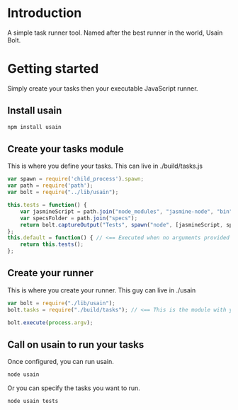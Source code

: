 # Introduction
A simple task runner tool. Named after the best runner in the world, Usain Bolt.

# Getting started
Simply create your tasks then your executable JavaScript runner.

## Install usain
```Bash
npm install usain
```

## Create your tasks module
This is where you define your tasks. This can live in ./build/tasks.js
```JavaScript
var spawn = require('child_process').spawn;
var path = require('path');
var bolt = require("../lib/usain");

this.tests = function() {
	var jasmineScript = path.join("node_modules", "jasmine-node", "bin", "jasmine-node");
	var specsFolder = path.join("specs");
	return bolt.captureOutput("Tests", spawn("node", [jasmineScript, specsFolder]));
};
this.default = function() { // <== Executed when no arguments provided to runner
	return this.tests();
};
```

## Create your runner
This is where you create your runner. This guy can live in ./usain
```JavaScript
var bolt = require("./lib/usain");
bolt.tasks = require("./build/tasks"); // <== This is the module with your tasks

bolt.execute(process.argv);
```

## Call on usain to run your tasks
Once configured, you can run usain.
```Bash
node usain
```
Or you can specify the tasks you want to run.
```Bash
node usain tests
```
